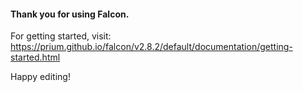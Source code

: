 #### Thank you for using Falcon.

For getting started, visit: https://prium.github.io/falcon/v2.8.2/default/documentation/getting-started.html

Happy editing!
